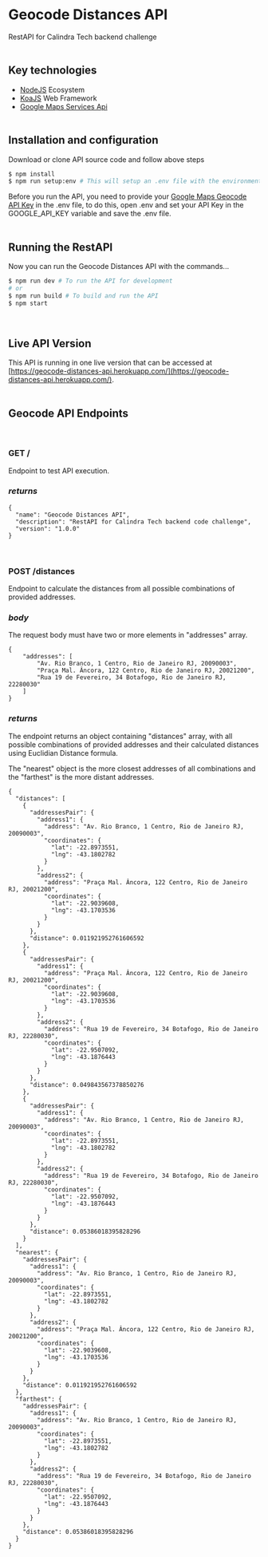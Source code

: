 # Geocode Distances API

RestAPI for Calindra Tech backend challenge
<br><br>

## Key technologies
- [NodeJS](https://nodejs.org/) Ecosystem
- [KoaJS](https://koajs.com) Web Framework
- [Google Maps Services Api](https://github.com/googlemaps/google-maps-services-js)
<br><br>

## Installation and configuration

Download or clone API source code and follow above steps

```bash
$ npm install
$ npm run setup:env # This will setup an .env file with the environment variables
```

Before you run the API, you need to provide your [Google Maps Geocode API Key](https://developers.google.com/maps/documentation/geocoding/get-api-key) in the .env file, to do this, open .env and set your API Key in the GOOGLE_API_KEY variable and save the .env file.
<br><br>

## Running the RestAPI

Now you can run the Geocode Distances API with the commands...

```bash
$ npm run dev # To run the API for development
# or
$ npm run build # To build and run the API
$ npm start
```
<br>

## Live API Version

This API is running in one live version that can be accessed at [https://geocode-distances-api.herokuapp.com/](https://geocode-distances-api.herokuapp.com/).
<br><br>

## Geocode API Endpoints
<br>

### GET /

Endpoint to test API execution.

### _returns_

```
{
  "name": "Geocode Distances API",
  "description": "RestAPI for Calindra Tech backend code challenge",
  "version": "1.0.0"
}
```
<br>

### POST /distances

Endpoint to calculate the distances from all possible combinations of provided addresses.

### _body_

The request body must have two or more elements in "addresses" array.

```
{
	"addresses": [
		"Av. Rio Branco, 1 Centro, Rio de Janeiro RJ, 20090003",
		"Praça Mal. Âncora, 122 Centro, Rio de Janeiro RJ, 20021200",
		"Rua 19 de Fevereiro, 34 Botafogo, Rio de Janeiro RJ, 22280030"
	]
}
```

### _returns_

The endpoint returns an object containing "distances" array, with all possible combinations of provided addresses and their calculated distances using Euclidian Distance formula.

The "nearest" object is the more closest addresses of all combinations and the "farthest" is the more distant addresses.

```
{
  "distances": [
    {
      "addressesPair": {
        "address1": {
          "address": "Av. Rio Branco, 1 Centro, Rio de Janeiro RJ, 20090003",
          "coordinates": {
            "lat": -22.8973551,
            "lng": -43.1802782
          }
        },
        "address2": {
          "address": "Praça Mal. Âncora, 122 Centro, Rio de Janeiro RJ, 20021200",
          "coordinates": {
            "lat": -22.9039608,
            "lng": -43.1703536
          }
        }
      },
      "distance": 0.011921952761606592
    },
    {
      "addressesPair": {
        "address1": {
          "address": "Praça Mal. Âncora, 122 Centro, Rio de Janeiro RJ, 20021200",
          "coordinates": {
            "lat": -22.9039608,
            "lng": -43.1703536
          }
        },
        "address2": {
          "address": "Rua 19 de Fevereiro, 34 Botafogo, Rio de Janeiro RJ, 22280030",
          "coordinates": {
            "lat": -22.9507092,
            "lng": -43.1876443
          }
        }
      },
      "distance": 0.049843567378850276
    },
    {
      "addressesPair": {
        "address1": {
          "address": "Av. Rio Branco, 1 Centro, Rio de Janeiro RJ, 20090003",
          "coordinates": {
            "lat": -22.8973551,
            "lng": -43.1802782
          }
        },
        "address2": {
          "address": "Rua 19 de Fevereiro, 34 Botafogo, Rio de Janeiro RJ, 22280030",
          "coordinates": {
            "lat": -22.9507092,
            "lng": -43.1876443
          }
        }
      },
      "distance": 0.05386018395828296
    }
  ],
  "nearest": {
    "addressesPair": {
      "address1": {
        "address": "Av. Rio Branco, 1 Centro, Rio de Janeiro RJ, 20090003",
        "coordinates": {
          "lat": -22.8973551,
          "lng": -43.1802782
        }
      },
      "address2": {
        "address": "Praça Mal. Âncora, 122 Centro, Rio de Janeiro RJ, 20021200",
        "coordinates": {
          "lat": -22.9039608,
          "lng": -43.1703536
        }
      }
    },
    "distance": 0.011921952761606592
  },
  "farthest": {
    "addressesPair": {
      "address1": {
        "address": "Av. Rio Branco, 1 Centro, Rio de Janeiro RJ, 20090003",
        "coordinates": {
          "lat": -22.8973551,
          "lng": -43.1802782
        }
      },
      "address2": {
        "address": "Rua 19 de Fevereiro, 34 Botafogo, Rio de Janeiro RJ, 22280030",
        "coordinates": {
          "lat": -22.9507092,
          "lng": -43.1876443
        }
      }
    },
    "distance": 0.05386018395828296
  }
}
```
